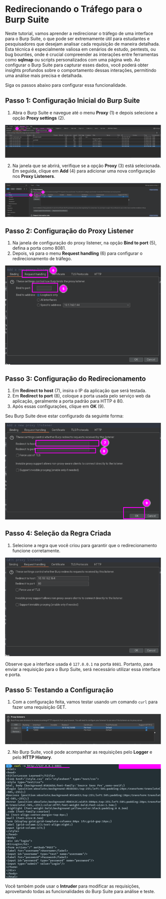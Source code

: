 # Redirecionando o Tráfego para o Burp Suite

Neste tutorial, vamos aprender a redirecionar o tráfego de uma interface para o Burp Suite, o que pode ser extremamente útil para estudantes e pesquisadores que desejam analisar cada requisição de maneira detalhada. Esta técnica é especialmente valiosa em cenários de estudo, pentests, ou bug bounties, onde é crucial compreender as interações entre ferramentas como **sqlmap** ou scripts personalizados com uma página web. Ao configurar o Burp Suite para capturar esses dados, você poderá obter insights profundos sobre o comportamento dessas interações, permitindo uma análise mais precisa e detalhada.

Siga os passos abaixo para configurar essa funcionalidade.

## Passo 1: Configuração Inicial do Burp Suite

1. Abra o Burp Suite e navegue até o menu **Proxy** (1) e depois selecione a opção **Proxy settings** (2).

![Proxy settings](img/image_path1.png)

2. Na janela que se abrirá, verifique se a opção **Proxy** (3) está selecionada. Em seguida, clique em **Add** (4) para adicionar uma nova configuração nos **Proxy Listeners**.

![Proxy Listeners](img/image_path2.png)

## Passo 2: Configuração do Proxy Listener

1. Na janela de configuração do proxy listener, na opção **Bind to port** (5), defina a porta como 8081. 
2. Depois, vá para o menu **Request handling** (6) para configurar o redirecionamento de tráfego.

![Bind to port](img/image_path3.png)

## Passo 3: Configuração do Redirecionamento

1. Em **Redirect to host** (7), insira o IP da aplicação que será testada.
2. Em **Redirect to port** (8), coloque a porta usada pelo serviço web da aplicação, geralmente a porta padrão para HTTP é 80.
3. Após essas configurações, clique em **OK** (9).

Seu Burp Suite deve estar configurado da seguinte forma:

![Redirecionamento configurado](img/image_path4.png)

## Passo 4: Seleção da Regra Criada

1. Selecione a regra que você criou para garantir que o redirecionamento funcione corretamente.

![Selecionar regra](img/image_path5.png)

Observe que a interface usada é `127.0.0.1` na porta `8081`. Portanto, para enviar a requisição para o Burp Suite, será necessário utilizar essa interface e porta.

## Passo 5: Testando a Configuração

1. Com a configuração feita, vamos testar usando um comando `curl` para fazer uma requisição GET.

![Teste com curl](img/image_path6.png)

2. No Burp Suite, você pode acompanhar as requisições pelo **Logger** e pelo **HTTP History**.

![HTTP History](img/image_path7.png)

Você também pode usar o **Intruder** para modificar as requisições, aproveitando todas as funcionalidades do Burp Suite para análise e teste.

